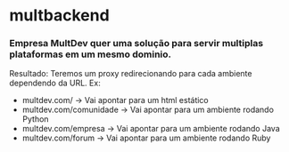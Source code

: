 # multbackend

### Empresa MultDev quer uma solução para servir multiplas plataformas em um mesmo dominio.
Resultado: Teremos um proxy redirecionando para cada ambiente dependendo da URL.
Ex: 
- multdev.com/ -> Vai apontar para um html estático
- multdev.com/comunidade -> Vai apontar para um ambiente rodando Python
- multdev.com/empresa -> Vai apontar para um ambiente rodando Java
- multdev.com/forum -> Vai apontar para um ambiente rodando Ruby

